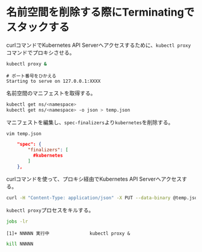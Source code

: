 # 名前空間を削除する際にTerminatingでスタックする
curlコマンドでKubernetes API Serverへアクセスするために、`kubectl proxy`コマンドでプロキシさせる。
```sh
kubectl proxy &
```
```
# ポート番号をひかえる
Starting to serve on 127.0.0.1:XXXX
```
名前空間のマニフェストを取得する。
```sh
kubectl get ns/<namespace>
kubectl get ns/<namespace> -o json > temp.json
```
マニフェストを編集し、`spec-finalizers`より`kubernetes`を削除する。
```sh
vim temp.json
```
```json
    "spec": {
        "finalizers": [
          #kubernetes
        ]
    },
```
curlコマンドを使って、プロキシ経由でKubernetes API Serverへアクセスする。
```sh
curl -H "Content-Type: application/json" -X PUT --data-binary @temp.json http://127.0.0.1:XXXX/api/v1/namespaces/<namespace>/finalize
```
`kubectl proxy`プロセスをキルする。
```sh
jobs -lr
```
```
[1]+ NNNNN 実行中               kubectl proxy &
```

```sh
kill NNNNN
```
